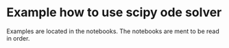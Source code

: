 # Example how to use scipy ode solver 

Examples are located in the notebooks. The notebooks are ment to be read in order.
